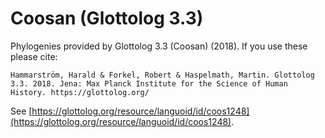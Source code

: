 # Coosan (Glottolog 3.3)

Phylogenies provided by Glottolog 3.3 (Coosan) (2018). If you use these please cite:

```
Hammarström, Harald & Forkel, Robert & Haspelmath, Martin. Glottolog 3.3. 2018. Jena: Max Planck Institute for the Science of Human History. https://glottolog.org/
```

See  [https://glottolog.org/resource/languoid/id/coos1248](https://glottolog.org/resource/languoid/id/coos1248).

